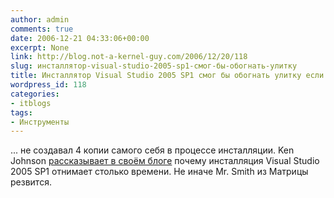 ```yaml
---
author: admin
comments: true
date: 2006-12-21 04:33:06+00:00
excerpt: None
link: http://blog.not-a-kernel-guy.com/2006/12/20/118
slug: инсталлятор-visual-studio-2005-sp1-смог-бы-обогнать-улитку
title: Инсталлятор Visual Studio 2005 SP1 смог бы обогнать улитку если бы не...
wordpress_id: 118
categories:
- itblogs
tags:
- Инструменты
---
```


... не создавал 4 копии самого себя в процессе инсталляции. Ken Johnson [рассказывает в своём блоге](http://www.nynaeve.net/?p=102) почему инсталляция Visual Studio 2005 SP1 отнимает столько времени. Не иначе Mr. Smith из Матрицы резвится.


